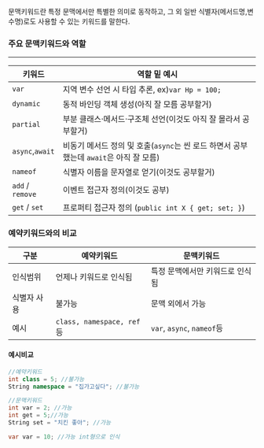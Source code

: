 문맥키워드란 특정 문맥에서만 특별한 의미로 동작하고, 그 외 일반 식별자(메서드명,변수명)로도 사용할 수 있는 키워드를 말한다.

### 주요 문맥키워드와 역할
---

| 키워드              | 역할 밑 예시                                                   |
| ---------------- | --------------------------------------------------------- |
| `var`            | 지역 변수 선언 시 타입 추론, ex)`var Hp = 100;`                      |
| `dynamic`        | 동적 바인딩 객체 생성(아직 잘 모름 공부할거)                                |
| `partial`        | 부분 클래스·메서드·구조체 선언(이것도 아직 잘 몰라서 공부할거)                      |
| `async`,`await`  | 비동기 메서드 정의 및 호출(`async`는 씬 로드 하면서 공부했는데 `await`은 아직 잘 모름) |
| `nameof`         | 식별자 이름을 문자열로 얻기(이것도 공부할거)                                 |
| `add` / `remove` | 이벤트 접근자 정의(이것도 공부)                                        |
| `get` / `set`    | 프로퍼티 접근자 정의 (`public int X { get; set; }`)                |

### 예약키워드와의 비교

| 구분     | 예약키워드                    | 문맥키워드                     |
| ------ | ------------------------ | ------------------------- |
| 인식범위   | 언제나 키워드로 인식됨             | 특정 문맥에서만 키워드로 인식됨         |
| 식별자 사용 | 불가능                      | 문맥 외에서 가능                 |
| 예시     | `class, namespace, ref`등 | `var`, `async`, `nameof`등 |

#### 예시비교
```csharp
//예약키워드
int class = 5; //불가능
String namespace = "집가고싶다"; //불가능

//문맥키워드
int var = 2; //가능
int get = 5;//가능
String set = "치킨 좋아"; //가능

var var = 10; //가능 int형으로 인식
```
